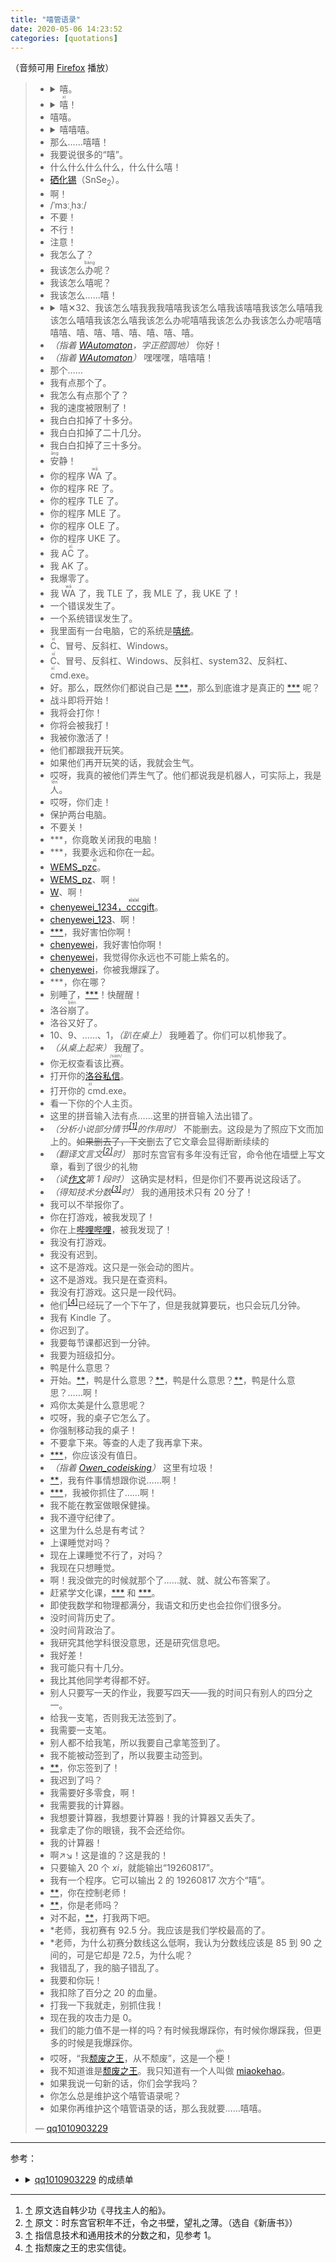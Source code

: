 ```yaml
---
title: "嘻管语录"
date: 2020-05-06 14:23:52
categories: [quotations]
---
```


<!-- more -->

（音频可用 [Firefox](https://www.mozilla.org/firefox/new) 播放）

> * <details>
>     <summary>嘻。</summary>
>     <audio src="/quotations/qq1010903229/0.ogg" controls></audio>
>   </details>
> * <details>
>     <summary><ruby>嘻<rp> (</rp><rt>xì</rt><rp>)</rp></ruby>！</summary>
>     <audio src="/quotations/qq1010903229/1.ogg" controls></audio>
>   </details>
> * 嘻嘻。
> * <details>
>     <summary>嘻嘻嘻。</summary>
>     <audio src="/quotations/qq1010903229/2.ogg" controls></audio>
>   </details>
> * 那么……嘻嘻！
> * 我要说很多的“嘻”。<a id="many-xi" href="/quotations/qq1010903229/endless-xi.html"></a><script>document.getElementById("many-xi").innerText = "嘻".repeat(Math.trunc(Math.random() * 21) + 10) + "……";</script>
> * 什么什么什么什么，什么什么嘻！
> * [硒化锡](https://zh.wikipedia.org/wiki/%E7%A1%92%E5%8C%96%E9%94%A1)（SnSe<sub>2</sub>）。
> * 啊！
> * /ˈmɜːˌhɜː/
> * 不要！
> * 不行！
> * 注意！
> * 我怎么了？
> * 我该怎么<ruby>办<rp> (</rp><rt>bàng</rt><rp>)</rp></ruby>呢？
> * 我该怎么嘻呢？
> * 我该怎么……嘻！
> * <details>
>     <summary>嘻✕32、我该怎么嘻我我我嘻嘻我该怎么嘻我该嘻嘻我该怎么嘻嘻我该怎么嘻嘻我该怎么嘻我该怎么办呢嘻嘻我该怎么办我该怎么办呢嘻嘻嘻嘻、嘻、嘻、嘻、嘻、嘻、嘻、嘻。</summary>
>     <audio src="/quotations/qq1010903229/3.ogg" controls></audio>
>   </details>
> * _（指着 [WAutomaton]，字正腔圆地）_ 你好！
> * _（指着 [WAutomaton]）_ 嘿嘿嘿，嘻嘻嘻！
> * 那个……
> * 我有点那个了。
> * 我怎么有点那个了？
> * 我的速度被限制了！
> * 我白白扣掉了十多分。
> * 我白白扣掉了二十几分。
> * 我白白扣掉了三十多分。
> * <ruby>安<rp> (</rp><rt>āng</rt><rp>)</rp></ruby>静！
> * 你的程序 <ruby>WA<rp> (</rp><rt>wā</rt><rp>)</rp></ruby> 了。
> * 你的程序 RE 了。
> * 你的程序 TLE 了。
> * 你的程序 MLE 了。
> * 你的程序 OLE 了。
> * 你的程序 UKE 了。
> * 我 A<ruby>C<rp> (</rp><rt>xī</rt><rp>)</rp></ruby> 了。
> * 我 AK 了。
> * 我爆零了。
> * 我 <ruby>WA<rp> (</rp><rt>wā</rt><rp>)</rp></ruby> 了，我 TLE 了，我 MLE 了，我 UKE 了！
> * 一个错误发生了。
> * 一个系统错误发生了。
> * 我里面有一台电脑，它的系统是[嘻统](https://github.com/decadence-church/xistem)。
> * <ruby>C<rp> (</rp><rt>xī</rt><rp>)</rp></ruby>、冒号、反斜杠、Windows。
> * <ruby>C<rp> (</rp><rt>xī</rt><rp>)</rp></ruby>、冒号、反斜杠、Windows、反斜杠、system32、反斜杠、<ruby>c<rp> (</rp><rt>xī</rt><rp>)</rp></ruby>md.exe。
> * 好。那么，既然你们都说自己是 [\*\*\*][qq1010903229]，那么到底谁才是真正的 [\*\*\*][qq1010903229] 呢？
> * 战斗即将开始！
> * 我将会打你！
> * 你将会被我打！
> * 我被你激活了！
> * 他们都跟我开玩笑。
> * 如果他们再开玩笑的话，我就会生气。
> * 哎呀，我真的被他们弄生气了。他们都说我是机器人，可实际上，我是<ruby>人<rp> (</rp><rt>lén</rt><rp>)</rp></ruby>。
> * 哎呀，你们走！
> * 保护两台电脑。
> * 不要关！
> * \*\*\*，你竟敢关闭我的电脑！
> * \*\*\*，我要永远和你在一起。
> * [WEMS_pz<ruby>c<rp> (</rp><rt>xī</rt><rp>)</rp></ruby>][WEMS_pzc]。
> * [WEMS_pz][WEMS_pzc]、啊！
> * [W][WEMS_pzc]、啊！
> * [chenyewei_1234，<ruby>ccc<rp> (</rp><rt>xīxīxī</rt><rp>)</rp></ruby>gift][chenyewei_1234]。
> * [chenyewei_123][chenyewei_1234]、啊！
> * [\*\*\*][zhenglier]，我好害怕你啊！
> * [chenyewei][chenyewei_1234]，我好害怕你啊！
> * [chenyewei][chenyewei_1234]，我觉得你永远也不可能上紫名的。
> * [chenyewei][chenyewei_1234]，你被我爆踩了。
> * \*\*\*，你在哪？
> * 别睡了，[\*\*\*][WAutomaton]！快醒醒！
> * 洛谷<ruby>崩<rp> (</rp><rt>bēn</rt><rp>)</rp></ruby>了。
> * 洛谷又好了。
> * 10、9、……、1，_（趴在桌上）_ 我睡着了。你们可以机惨我了。
> * _（从桌上起来）_ 我醒了。
> * 你无权查看该比<ruby>赛<rp> (</rp><rt>/saɪn/</rt><rp>)</rp></ruby>。
> * 打开你的[洛谷私信](https://www.luogu.com.cn/chat)。
> * 打开你的 <ruby>c<rp> (</rp><rt>xī</rt><rp>)</rp></ruby>md.exe。
> * 看一下你的个人主页。
> * 这里的拼音输入法有点……这里的拼音输入法出错了。
> * _（分析小说部分情节<sup><a id="ref-1-1" href="#footnote-1">[1]</a></sup>的作用时）_ 不能删去。这段是为了照应下文而加上的。~~如果删去了，下文~~删去了它文章会显得断断续续的
> * _（翻译文言文<sup><a id="ref-2-1" href="#footnote-2">[2]</a></sup>时）_ 那时东宫官有多年没有迁官，命令他在墙壁上写文章，看到了很少的礼物
> * _（读[作文](/quotations/2020/04/23/qq1010903229-composition.html)第 1 段时）_ 这确实是材料，但是你们不要再说这段话了。
> * _（得知技术分数<sup><a id="ref-3-1" href="#footnote-3">[3]</a></sup>时）_ 我的通用技术只有 20 分了！
> * 我可以不举报你了。
> * 你在打游戏，被我发现了！
> * 你在上[哔哩哔哩](https://www.bilibili.com/)，被我发现了！
> * 我没有打游戏。
> * 我没有迟到。
> * 这不是游戏。这只是一张会动的图片。
> * 这不是游戏。我只是在查资料。
> * 我没有打游戏。这只是一段代码。
> * 他们<sup><a id="ref-4-1" href="#footnote-4">[4]</a></sup>已经玩了一个下午了，但是我就算要玩，也只会玩几分钟。
> * 我有 Kindle 了。
> * 你迟到了。
> * 我要每节课都迟到一分钟。
> * 我要为班级扣分。
> * 鸭是什么意思？
> * 开始。[\*\*][Fading]，鸭是什么意思？[\*\*][Fading]，鸭是什么意思？[\*\*][Fading]，鸭是什么意思？……啊！
> * 鸡你太美是什么意思呢？
> * 哎呀，我的桌子它怎么了。
> * 你强制移动我的桌子！
> * 不要拿下来。等查的人走了我再拿下来。
> * [\*\*\*][WAutomaton]，你应该没有值日。
> * _（指着 [Owen_codeisking]）_ 这里有垃圾！
> * [\*\*][秋枫梧]，我有件事情想跟你说……啊！
> * [\*\*\*][zhenglier]，我被你抓住了……啊！
> * 我不能在教室做眼保健操。
> * 我不遵守纪律了。
> * 这里为什么总是有考试？
> * 上课睡觉对吗？
> * 现在上课睡觉不行了，对吗？
> * 我现在只想睡觉。
> * 啊！我没做完的时候就那个了……就、就、就公布答案了。
> * 赶紧学文化课，[\*\*\*][WAutomaton] 和 [\*\*\*][chenyewei_1234]。
> * 即使我数学和物理都满分，我语文和历史也会拉你们很多分。
> * 没时间背历史了。
> * 没时间背政治了。
> * 我研究其他学科很没意思，还是研究信息吧。
> * 我好差！
> * 我可能只有十几分。
> * 我比其他同学考得都不好。
> * 别人只要写一天的作业，我要写四天——我的时间只有别人的四分之一。
> * 给我一支笔，否则我无法签到了。
> * 我需要一支笔。
> * 别人都不给我笔，所以我要自己拿笔签到了。
> * 我不能被动签到了，所以我要主动签到。
> * [\*\*][Fading]，你忘签到了！
> * 我迟到了吗？
> * 我需要好多零食，啊！
> * 我需要我的计算器。
> * 我想要计算器，我想要计算器！我的计算器又丢失了。
> * 我拿走了你的眼镜，我不会还给你。
> * 我的计算器！
> * 啊↗↘！这是谁的？这是我的！
> * 只要输入 20 个 <var>x</var><var>i</var>，就能输出“19260817”。
> * 我有一个程序。它可以输出 2 的 19260817 次方个“嘻”。
> * [\*\*][Fading]，你在控制老师！
> * [\*\*][Fading]，你是老师吗？
> * 对不起，[\*\*][Fading]，打我两下吧。
> * \*老师，我初赛有 92.5 分。我应该是我们学校最高的了。
> * \*老师，为什么初赛分数线这么低啊，我认为分数线应该是 85 到 90 之间的，可是它却是 72.5，为什么呢？
> * 我错乱了，我的脑子错乱了。
> * 我要和你玩！
> * 我扣除了百分之 20 的血量。
> * 打我一下我就走，别抓住我！
> * 现在我的攻击力是 0。
> * 我们的能力值不是一样的吗？有时候我爆踩你，有时候你爆踩我，但更多的时候是我爆踩你。
> * 哎呀，“我[颓废之王][刘嘉骥]，从不颓废”，这是一个<ruby>梗<rp> (</rp><rt>gěn</rt><rp>)</rp></ruby>！
> * 我不知道谁是[颓废之王][刘嘉骥]。我只知道有一个人叫做 [miaokehao]。
> * 如果我说一句新的话，你们会学我吗？
> * 你怎么总是维护这个嘻管语录呢？
> * 如果你再维护这个嘻管语录的话，那么我就要……嘻嘻。
>
> — [qq1010903229]

---

参考：

* <details>
    <summary><a href="https://www.luogu.com.cn/user/48737">qq1010903229</a> 的成绩单</summary>
    <table>
      <thead>
        <tr><th rowspan="2">姓名</th><th rowspan="2">总分</th><th colspan="2">语文</th><th>...</th><th colspan="2">技术</th></tr>
        <tr><th>得分</th><th>年级排名</th><th>...</th><th>得分</th><th>年级排名</th></tr>
      </thead>
      <tbody>
        <tr><td><a href="https://www.luogu.com.cn/user/48737">***</a></td><td>681</td><td>57</td><td>729</td><td>...</td><td>70</td><td>180</td></tr>
      </tbody>
    </table>
  </details>

---

<ol>
  <li id="footnote-1"><a href="#ref-1-1">↑</a> 原文选自韩少功《寻找主人的船》。</li>
  <li id="footnote-2"><a href="#ref-2-1">↑</a> 原文：时东宫官积年不迁，令之书壁，望礼之薄。（选自《新唐书》）</li>
  <li id="footnote-3"><a href="#ref-3-1">↑</a> 指信息技术和通用技术的分数之和，见参考 1。</li>
  <li id="footnote-4"><a href="#ref-4-1">↑</a> 指颓废之王的忠实信徒。</li>
</ol>

[Fading]: https://www.luogu.com.cn/user/20309
[miaokehao]: https://www.luogu.com.cn/user/26848
[刘嘉骥]: https://www.luogu.com.cn/user/28427
[Owen_codeisking]: https://www.luogu.com.cn/user/35069
[chenyewei_1234]: https://www.luogu.com.cn/user/43697
[zhenglier]: https://www.luogu.com.cn/user/48143
[qq1010903229]: https://www.luogu.com.cn/user/48737
[WEMS_pzc]: https://www.luogu.com.cn/user/60075
[秋枫梧]: https://www.luogu.com.cn/user/147674
[WAutomaton]: https://www.luogu.com.cn/user/184020
